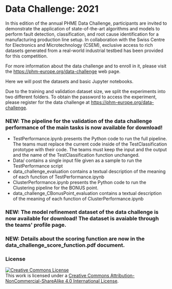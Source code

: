 Data Challenge: 2021
=========================================

In this edition of the annual PHME Data Challenge, participants are invited to demonstrate the application of state-of-the-art algorithms and models to perform fault detection, classification, and root cause identification for a manufacturing production line setup. In collaboration with the Swiss Centre for Electronics and Microtechnology (CSEM), exclusive access to rich datasets generated from a real-world industrial testbed has been provided for this competition.

For more information about the data challenge and to enroll in it, please visit the https://phm-europe.org/data-challenge web page.

Here we will post the datasets and basic Jupyter notebooks.

Due to the training and validation dataset size, we split the experiments into two different folders. To obtain the password to access the experiment, please register for the data challenge at https://phm-europe.org/data-challenge.

### NEW: The pipeline for the validation of the data challenge performance of the main tasks is now available for download!
- TestPerformance.ipynb presents the Python code to run the full pipeline. 
The teams must replace the current code inside of the TestClassification prototype with their code. 
The teams must keep the input and the output and the name of the TestClassification function unchanged. 
- Data/ contains a single input file given as a sample to run the TestPerformance script
- data_challenge_evaluation contains a textual description of the meaning of each function of TestPerformance.ipynb 
- ClusterPerformance.ipynb presents the Python code to run the Clustering pipeline for the BONUS point. 
- data_challenge_CBonusPoint_evaluation contains a textual description of the meaning of each function of ClusterPerformance.ipynb 

### NEW: The model refinement dataset of the data challenge is now available for download! The dataset is avaiable through the teams' profile page.

### NEW: Details about the scoring function are now in the data_challenge_score_function.pdf document. 

### License
<a rel="license" href="http://creativecommons.org/licenses/by-nc-sa/4.0/"><img alt="Creative Commons License" style="border-width:0" src="https://i.creativecommons.org/l/by-nc-sa/4.0/88x31.png" /></a><br />This work is licensed under a <a rel="license" href="http://creativecommons.org/licenses/by-nc-sa/4.0/">Creative Commons Attribution-NonCommercial-ShareAlike 4.0 International License</a>.
